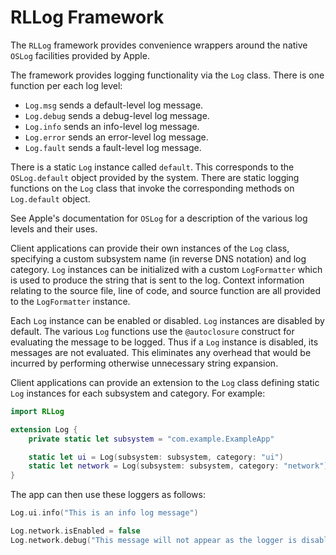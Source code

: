 # RLLog Framework

The `RLLog` framework provides convenience wrappers around the native `OSLog` facilities provided by Apple.

The framework provides logging functionality via the `Log` class. There is one function per each log level:

- `Log.msg` sends a default-level log message.
- `Log.debug` sends a debug-level log message.
- `Log.info` sends an info-level log message.
- `Log.error` sends an error-level log message.
- `Log.fault` sends a fault-level log message.

There is a static `Log` instance called `default`. This corresponds to the `OSLog.default` object provided by the system. There are static logging functions on the `Log` class that invoke the corresponding methods on `Log.default` object.

See Apple's documentation for `OSLog` for a description of the various log levels and their uses.

Client applications can provide their own instances of the `Log` class, specifying a custom subsystem name (in reverse DNS notation) and log category. `Log` instances can be initialized with a custom `LogFormatter` which is used to produce the string that is sent to the log. Context information relating to the source file, line of code, and source function are all provided to the `LogFormatter` instance.

Each `Log` instance can be enabled or disabled. `Log` instances are disabled by default. The various `Log` functions use the `@autoclosure` construct for evaluating the message to be logged. Thus if a `Log` instance is disabled, its messages are not evaluated. This eliminates any overhead that would be incurred by performing otherwise unnecessary string expansion.

Client applications can provide an extension to the `Log` class defining static `Log` instances for each subsystem and category. For example:

```swift
import RLLog

extension Log {
    private static let subsystem = "com.example.ExampleApp"

    static let ui = Log(subsystem: subsystem, category: "ui")
    static let network = Log(subsystem: subsystem, category: "network")
}
```

The app can then use these loggers as follows:

```swift
Log.ui.info("This is an info log message")

Log.network.isEnabled = false
Log.network.debug("This message will not appear as the logger is disabled")
```
